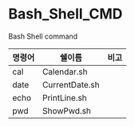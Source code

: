 # Bash_Shell_CMD
Bash Shell command


|명령어|쉘이름|비고|
|---|---|---|
|cal|Calendar.sh||
|date|CurrentDate.sh||
|echo|PrintLine.sh||
|pwd|ShowPwd.sh||